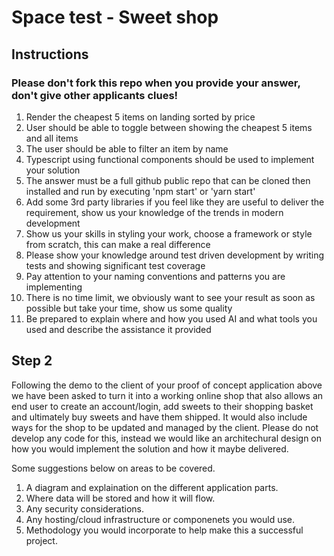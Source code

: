 # Space test - Sweet shop

## Instructions
### Please don't fork this repo when you provide your answer, don't give other applicants clues!

1. Render the cheapest 5 items on landing sorted by price
2. User should be able to toggle between showing the cheapest 5 items and all items
3. The user should be able to filter an item by name  
4. Typescript using functional components should be used to implement your solution
5. The answer must be a full github public repo that can be cloned then installed and run by executing 'npm start' or 'yarn start'
6. Add some 3rd party libraries if you feel like they are useful to deliver the requirement, show us your knowledge of the trends in modern development
7. Show us your skills in styling your work, choose a framework or style from scratch, this can make a real difference
8. Please show your knowledge around test driven development by writing tests and showing significant test coverage
9. Pay attention to your naming conventions and patterns you are implementing
10. There is no time limit, we obviously want to see your result as soon as possible but take your time, show us some quality
11. Be prepared to explain where and how you used AI and what tools you used and describe the assistance it provided

## Step 2

Following the demo to the client of your proof of concept application above we have been asked to turn it into a working online shop that also allows an end user to create an account/login, add sweets to their shopping basket and ultimately buy sweets and have them shipped. It would also include ways for the shop to be updated and managed by the client. Please do not develop any code for this, instead we would like an architechural design on how you would implement the solution and how it maybe delivered. 

Some suggestions below on areas to be covered.

1. A diagram and explaination on the different application parts.
2. Where data will be stored and how it will flow.
3. Any security considerations.
4. Any hosting/cloud infrastructure or componenets you would use.
5. Methodology you would incorporate to help make this a successful project.




